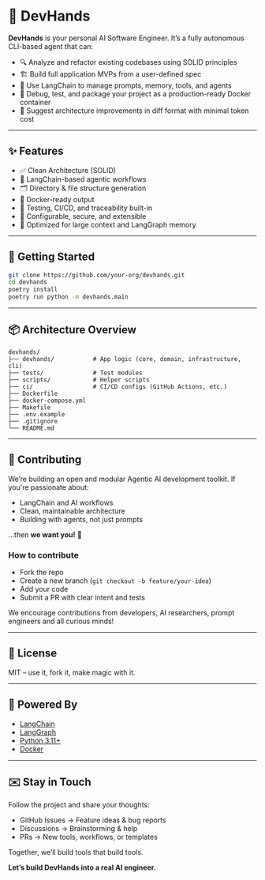 # 🤖 DevHands

**DevHands** is your personal AI Software Engineer. It’s a fully autonomous CLI-based agent that can:

- 🔍 Analyze and refactor existing codebases using SOLID principles
- 🏗️ Build full application MVPs from a user-defined spec
- 🧠 Use LangChain to manage prompts, memory, tools, and agents
- 🧪 Debug, test, and package your project as a production-ready Docker container
- 📁 Suggest architecture improvements in diff format with minimal token cost

---

## ✨ Features

- ✅ Clean Architecture (SOLID)
- 🔧 LangChain-based agentic workflows
- 🗂️ Directory & file structure generation
- 🐳 Docker-ready output
- 🧪 Testing, CI/CD, and traceability built-in
- 🔐 Configurable, secure, and extensible
- 🧠 Optimized for large context and LangGraph memory

---

## 🚀 Getting Started

```bash
git clone https://github.com/your-org/devhands.git
cd devhands
poetry install
poetry run python -m devhands.main
```

---

## 📦 Architecture Overview

```text
devhands/
├── devhands/           # App logic (core, domain, infrastructure, cli)
├── tests/              # Test modules
├── scripts/            # Helper scripts
├── ci/                 # CI/CD configs (GitHub Actions, etc.)
├── Dockerfile
├── docker-compose.yml
├── Makefile
├── .env.example
├── .gitignore
└── README.md
```

---

## 👥 Contributing

We’re building an open and modular Agentic AI development toolkit. If you're passionate about:

- LangChain and AI workflows
- Clean, maintainable architecture
- Building with agents, not just prompts

...then **we want you!** 💙

### How to contribute

- Fork the repo
- Create a new branch (`git checkout -b feature/your-idea`)
- Add your code
- Submit a PR with clear intent and tests

We encourage contributions from developers, AI researchers, prompt engineers and all curious minds!

---

## 📄 License

MIT – use it, fork it, make magic with it.

---

## 🧠 Powered By

- [LangChain](https://www.langchain.com/)
- [LangGraph](https://www.langchain.com/langgraph)
- [Python 3.11+](https://www.python.org/)
- [Docker](https://www.docker.com/)

---

## ✉️ Stay in Touch

Follow the project and share your thoughts:

- GitHub Issues → Feature ideas & bug reports
- Discussions → Brainstorming & help
- PRs → New tools, workflows, or templates

Together, we’ll build tools that build tools.

**Let’s build DevHands into a real AI engineer.**

